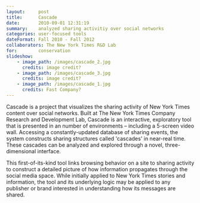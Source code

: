```yaml
---
layout:     post
title:      Cascade
date:       2010-09-01 12:31:19
summary:    analyzed sharing activitiy over social networks
categories: user-focused tools
dateFormat: Fall 2010 - Fall 2012
collaborators: The New York Times R&D Lab
for:        conservation
slideshow:
    - image_path: /images/cascade_2.jpg
      credits: image credit?
    - image_path: /images/cascade_3.jpg
      credits: image credit?
    - image_path: /images/cascade_1.jpg
      credits: Fast Company?
---
```


Cascade is a project that visualizes the sharing activity of New York Times content over social networks. Built at The New York Times Company Research and Development Lab, Cascade is an interactive, exploratory tool that is presented in an number of environments – including a 5-screen video wall. Accessing a constantly-updated database of sharing events, the system constructs sharing structures called 'cascades' in near-real time. These cascades can be analyzed and explored through a novel, three-dimensional interface.

This first-of-its-kind tool links browsing behavior on a site to sharing activity to construct a detailed picture of how information propagates through the social media space. While initially applied to New York Times stories and information, the tool and its underlying logic may be applied to any publisher or brand interested in understanding how its messages are shared.